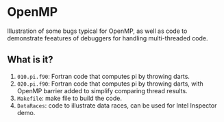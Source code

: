 # OpenMP
Illustration of some bugs typical for OpenMP, as well as code to
demonstrate feeatures of debuggers for handling multi-threaded code.

## What is it?
1. `010.pi.f90`: Fortran code that computes pi by throwing darts.
1. `020.pi.f90`: Fortran code that computes pi by throwing darts, with
    OpenMP barrier added to simplify comparing thread results.
1. `Makefile`: make file to build the code.
1. `DataRaces`: code to illustrate data races, can be used for Intel
    Inspector demo.
